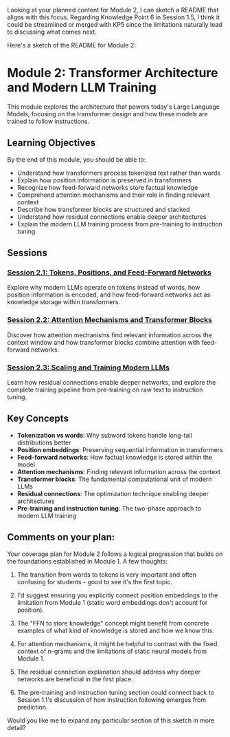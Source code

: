 Looking at your planned content for Module 2, I can sketch a README that aligns with this focus. Regarding Knowledge Point 6 in Session 1.5, I think it could be streamlined or merged with KP5 since the limitations naturally lead to discussing what comes next.

Here's a sketch of the README for Module 2:

# Module 2: Transformer Architecture and Modern LLM Training

This module explores the architecture that powers today's Large Language Models, focusing on the transformer design and how these models are trained to follow instructions.

## Learning Objectives

By the end of this module, you should be able to:
- Understand how transformers process tokenized text rather than words
- Explain how position information is preserved in transformers
- Recognize how feed-forward networks store factual knowledge
- Comprehend attention mechanisms and their role in finding relevant context
- Describe how transformer blocks are structured and stacked
- Understand how residual connections enable deeper architectures
- Explain the modern LLM training process from pre-training to instruction tuning

## Sessions

### [Session 2.1: Tokens, Positions, and Feed-Forward Networks](./session-2.1/)
Explore why modern LLMs operate on tokens instead of words, how position information is encoded, and how feed-forward networks act as knowledge storage within transformers.

### [Session 2.2: Attention Mechanisms and Transformer Blocks](./session-2.2/)
Discover how attention mechanisms find relevant information across the context window and how transformer blocks combine attention with feed-forward networks.

### [Session 2.3: Scaling and Training Modern LLMs](./session-2.3/)
Learn how residual connections enable deeper networks, and explore the complete training pipeline from pre-training on raw text to instruction tuning.

## Key Concepts

- **Tokenization vs words**: Why subword tokens handle long-tail distributions better
- **Position embeddings**: Preserving sequential information in transformers
- **Feed-forward networks**: How factual knowledge is stored within the model
- **Attention mechanisms**: Finding relevant information across the context
- **Transformer blocks**: The fundamental computational unit of modern LLMs
- **Residual connections**: The optimization technique enabling deeper architectures
- **Pre-training and instruction tuning**: The two-phase approach to modern LLM training

## Comments on your plan:

Your coverage plan for Module 2 follows a logical progression that builds on the foundations established in Module 1. A few thoughts:

1. The transition from words to tokens is very important and often confusing for students - good to see it's the first topic.

2. I'd suggest ensuring you explicitly connect position embeddings to the limitation from Module 1 (static word embeddings don't account for position).

3. The "FFN to store knowledge" concept might benefit from concrete examples of what kind of knowledge is stored and how we know this.

4. For attention mechanisms, it might be helpful to contrast with the fixed context of n-grams and the limitations of static neural models from Module 1.

5. The residual connection explanation should address why deeper networks are beneficial in the first place.

6. The pre-training and instruction tuning section could connect back to Session 1.1's discussion of how instruction following emerges from prediction.

Would you like me to expand any particular section of this sketch in more detail?
